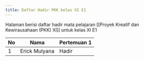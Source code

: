 ```yaml
---
title: Daftar Hadir PKK kelas XI E1
---
```


Halaman berisi daftar hadir mata pelajaran [[Proyek Kreatif dan Kewirausahaan (PKK) XI]] untuk kelas XI E1

| No  | Nama          | Pertemuan 1 |
| --- | ------------- | ----------- |
| 1   | Erick Mulyana | Hadir       |
